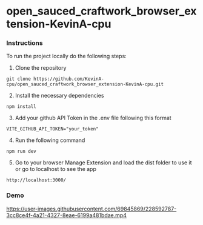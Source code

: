 # open_sauced_craftwork_browser_extension-KevinA-cpu

### Instructions

To run the project locally do the following steps:

1. Clone the repository

```
git clone https://github.com/KevinA-cpu/open_sauced_craftwork_browser_extension-KevinA-cpu.git
```

2. Install the necessary dependencies

```
npm install
```

3. Add your github API Token in the .env file following this format

```
VITE_GITHUB_API_TOKEN="your_token"
```

4. Run the following command

```
npm run dev
```

5. Go to your browser Manage Extension and load the dist folder to use it or go to localhost to see the app

```
http://localhost:3000/
```

### Demo


https://user-images.githubusercontent.com/69845869/228592787-3cc8ce4f-4a21-4327-8eae-6199a481bdae.mp4

